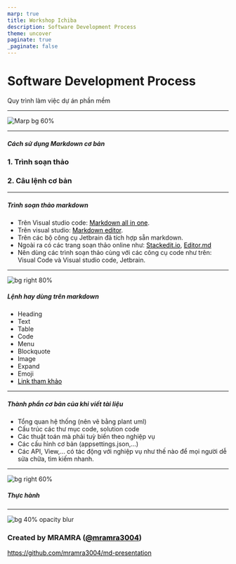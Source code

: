 ```yaml
---
marp: true
title: Workshop Ichiba
description: Software Development Process
theme: uncover
paginate: true
_paginate: false
---
```


<!-- backgroundImage: "linear-gradient(to bottom, #67b8e3, #0288d1)" -->


# <!--fit--> Software Development Process

Quy trình làm việc dự án phần mềm

<style>a { color: black; }</style>

<!-- This is presenter note. You can write down notes through HTML comment. -->

---

![Marp bg 60%](https://raw.githubusercontent.com/mramra3004/md-presentation/master/assets/kisspng-markdown-computer-icons-text-editor-5b087c0f7dc464.0959796815272827035152.png)

---
##### <!--fit--> Cách sử dụng Markdown cơ bản
   ### 1. Trình soạn thảo
   ### 2. Câu lệnh cơ bản

---
##### <!--fit--> Trình soạn thảo markdown
- Trên Visual studio code: [Markdown all in one](https://marketplace.visualstudio.com/items?itemName=yzhang.markdown-all-in-one).
- Trên visual studio: [Markdown editor](https://marketplace.visualstudio.com/items?itemName=MadsKristensen.MarkdownEditor).
- Trên các bộ công cụ Jetbrain đã tích hợp sẵn markdown.
- Ngoài ra có các trang soạn thảo online như: [Stackedit.io](https://stackedit.io/), [Editor.md](https://pandao.github.io/editor.md/en.html)
- Nên dùng các trình soạn thảo cùng với các công cụ code như trên: Visual Code và Visual studio code, Jetbrain.
---
![bg right 80%](https://media.cheatography.com/storage/thumb/cheatography_markdown.750.jpg?last=1463133059)
##### <!--fit--> Lệnh hay dùng trên markdown
- Heading
- Text
- Table
- Code
- Menu
- Blockquote
- Image
- Expand
- Emoji
- [Link tham khảo](https://www.pdfprof.com/PDF_Image.php?idt=93664&t=39)
---
##### <!--fit--> Thành phần cơ bản của khi viết tài liệu
- Tổng quan hệ thống (nên vẽ bằng plant uml)
- Cấu trúc các thư mục code, solution code
- Các thuật toán mà phải tuỳ biến theo nghiệp vụ
- Các cấu hình cơ bản (appsettings.json,...)
- Các API, View,... có tác động với nghiệp vụ như thế nào để mọi người dễ sửa chữa, tìm kiếm nhanh.
---
![bg right 60%](https://icongr.am/octicons/mark-github.svg)
##### <!--fit--> Thực hành
---
![bg 40% opacity blur](https://avatars.githubusercontent.com/u/34239991?v=4)

### Created by MRAMRA ([@mramra3004](https://github.com/mramra3004))

https://github.com/mramra3004/md-presentation
